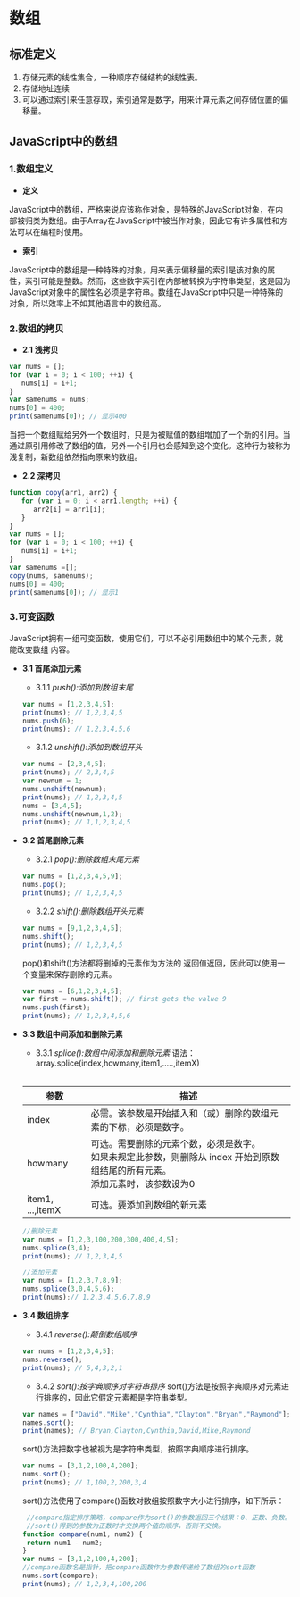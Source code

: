 # 数组

## 标准定义
1. 存储元素的线性集合，一种顺序存储结构的线性表。
2. 存储地址连续
2. 可以通过索引来任意存取，索引通常是数字，用来计算元素之间存储位置的偏移量。

## JavaScript中的数组
### 1.数组定义
* **定义**

 JavaScript中的数组，严格来说应该称作对象，是特殊的JavaScript对象，在内部被归类为数组。由于Array在JavaScript中被当作对象，因此它有许多属性和方法可以在编程时使用。
* **索引**

 JavaScript中的数组是一种特殊的对象，用来表示偏移量的索引是该对象的属性，索引可能是整数。然而，这些数字索引在内部被转换为字符串类型，这是因为JavaScript对象中的属性名必须是字符串。数组在JavaScript中只是一种特殊的对象，所以效率上不如其他语言中的数组高。

### 2.数组的拷贝
* **2.1 浅拷贝**
```javascript
var nums = []; 
for (var i = 0; i < 100; ++i) { 
   nums[i] = i+1; 
} 
var samenums = nums; 
nums[0] = 400; 
print(samenums[0]); // 显示400
```
 当把一个数组赋给另外一个数组时，只是为被赋值的数组增加了一个新的引用。当
 通过原引用修改了数组的值，另外一个引用也会感知到这个变化。这种行为被称为浅复制，新数组依然指向原来的数组。
* **2.2 深拷贝**
```javascript
function copy(arr1, arr2) { 
   for (var i = 0; i < arr1.length; ++i) { 
      arr2[i] = arr1[i]; 
   } 
}
var nums = []; 
for (var i = 0; i < 100; ++i) { 
   nums[i] = i+1; 
} 
var samenums =[]; 
copy(nums, samenums); 
nums[0] = 400; 
print(samenums[0]); // 显示1
```

### 3.可变函数
JavaScript拥有一组可变函数，使用它们，可以不必引用数组中的某个元素，就能改变数组
内容。
* **3.1 首尾添加元素**
  * 3.1.1  *push():添加到数组末尾*
  ```javascript
  var nums = [1,2,3,4,5]; 
  print(nums); // 1,2,3,4,5 
  nums.push(6); 
  print(nums); // 1,2,3,4,5,6
  ```
  * 3.1.2  *unshift():添加到数组开头*
  ```javascript
  var nums = [2,3,4,5]; 
  print(nums); // 2,3,4,5 
  var newnum = 1; 
  nums.unshift(newnum); 
  print(nums); // 1,2,3,4,5 
  nums = [3,4,5]; 
  nums.unshift(newnum,1,2); 
  print(nums); // 1,1,2,3,4,5
  ```
* **3.2 首尾删除元素**
  * 3.2.1  *pop():删除数组末尾元素*
  ```javascript
  var nums = [1,2,3,4,5,9]; 
  nums.pop(); 
  print(nums); // 1,2,3,4,5
  ```
  * 3.2.2  *shift():删除数组开头元素*
  ```javascript
  var nums = [9,1,2,3,4,5]; 
  nums.shift(); 
  print(nums); // 1,2,3,4,5
  ```
  pop()和shift()方法都将删掉的元素作为方法的
返回值返回，因此可以使用一个变量来保存删除的元素。
  ```javascript
  var nums = [6,1,2,3,4,5]; 
  var first = nums.shift(); // first gets the value 9 
  nums.push(first); 
  print(nums); // 1,2,3,4,5,6
  ```
* **3.3 数组中间添加和删除元素**
  * 3.3.1  *splice():数组中间添加和删除元素*
  语法： 
  array.splice(index,howmany,item1,.....,itemX)
  <br>

  |参数|描述|
  |---|---|
  |index|必需。该参数是开始插入和（或）删除的数组元素的下标，必须是数字。|
  |howmany|可选。需要删除的元素个数，必须是数字。<br>如果未规定此参数，则删除从 index 开始到原数组结尾的所有元素。<br>添加元素时，该参数设为0|
  |item1, ...,itemX|可选。要添加到数组的新元素| 

  ```javascript
  //删除元素
  var nums = [1,2,3,100,200,300,400,4,5]; 
  nums.splice(3,4); 
  print(nums); // 1,2,3,4,5
  ```
   ```javascript
  //添加元素
  var nums = [1,2,3,7,8,9]; 
  nums.splice(3,0,4,5,6); 
  print(nums);// 1,2,3,4,5,6,7,8,9
  ```
* **3.4 数组排序**
  * 3.4.1  *reverse():颠倒数组顺序*
  ```javascript
  var nums = [1,2,3,4,5]; 
  nums.reverse(); 
  print(nums); // 5,4,3,2,1
  ```
  * 3.4.2  *sort():按字典顺序对字符串排序*
  sort()方法是按照字典顺序对元素进行排序的，因此它假定元素都是字符串类型。
  ```javascript
  var names = ["David","Mike","Cynthia","Clayton","Bryan","Raymond"]; 
  names.sort(); 
  print(names); // Bryan,Clayton,Cynthia,David,Mike,Raymond
  ```
  sort()方法把数字也被视为是字符串类型，按照字典顺序进行排序。
  ```javascript  
  var nums = [3,1,2,100,4,200]; 
  nums.sort(); 
  print(nums); // 1,100,2,200,3,4
  ```
  sort()方法使用了compare()函数对数组按照数字大小进行排序，如下所示：
  ```javascript 
   //compare指定排序策略，compare作为sort()的参数返回三个结果：0、正数、负数。
   //sort()得到的参数为正数时才交换两个值的顺序，否则不交换。
  function compare(num1, num2) { 
   return num1 - num2; 
  } 
  var nums = [3,1,2,100,4,200]; 
  //compare函数名是指针，把compare函数作为参数传递给了数组的sort函数
  nums.sort(compare); 
  print(nums); // 1,2,3,4,100,200
  ```
